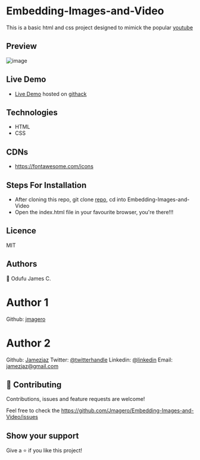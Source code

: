 # Embedding-Images-and-Video
This is a basic html and css project designed to mimick the popular [youtube](https://youtube.com)

## Preview
![image](https://user-images.githubusercontent.com/52098394/75131721-64640f00-56e5-11ea-8444-a70da8c10cea.png)

## Live Demo
- [Live Demo](https://rawcdn.githack.com/Jmagero/Embedding-Images-and-Video/0f677821c2767364ca914843917afa16a14b7276/index.html) hosted on [githack](https://raw.githack.com)


## Technologies
- HTML
- CSS

## CDNs
- https://fontawesome.com/icons

## Steps For Installation
- After cloning this repo, git clone [repo](git@github.com:Jmagero/Embedding-Images-and-Video.git), cd into    Embedding-Images-and-Video
- Open the index.html file in your favourite browser, you're there!!!


## Licence
MIT

## Authors
👤 Odufu James C.
# Author 1
Github: [jmagero](https://github.com/Jmagero)
# Author 2
Github: [Jamezjaz](https://github.com/Jamezjaz)
Twitter: [@twitterhandle](https://twitter.com/jamezjaz90)
Linkedin: [@linkedin](https://linkedin.com/in/james-odufu-ba2a4a125)
Email: jamezjaz@gmail.com

## 🤝 Contributing
Contributions, issues and feature requests are welcome!

Feel free to check the https://github.com/Jmagero/Embedding-Images-and-Video/issues

## Show your support
Give a ⭐️ if you like this project!

